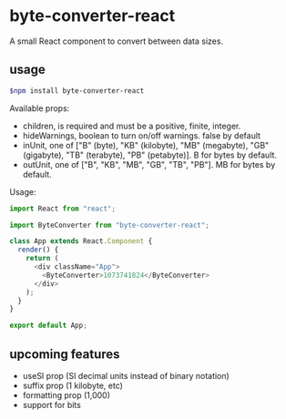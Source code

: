 # byte-converter-react

A small React component to convert between data sizes.

## usage

```bash
$npm install byte-converter-react
```

Available props:

- children, is required and must be a positive, finite, integer.
- hideWarnings, boolean to turn on/off warnings. false by default
- inUnit, one of ["B" (byte), "KB" (kilobyte), "MB" (megabyte), "GB" (gigabyte), "TB" (terabyte), "PB" (petabyte)]. B for bytes by default.
- outUnit, one of ["B", "KB", "MB", "GB", "TB", "PB"]. MB for bytes by default.

Usage:

```js
import React from "react";

import ByteConverter from "byte-converter-react";

class App extends React.Component {
  render() {
    return (
      <div className="App">
        <ByteConverter>1073741824</ByteConverter>
      </div>
    );
  }
}

export default App;
```

## upcoming features

- useSI prop (SI decimal units instead of binary notation)
- suffix prop (1 kilobyte, etc)
- formatting prop (1,000)
- support for bits

